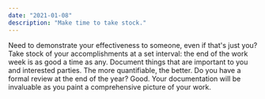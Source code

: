 ```yaml
---
date: "2021-01-08"
description: "Make time to take stock."
---
```


Need to demonstrate your effectiveness to someone, even if that's just you? Take stock of your accomplishments at a set interval: the end of the work week is as good a time as any. Document things that are important to you and interested parties. The more quantifiable, the better. Do you have a formal review at the end of the year? Good. Your documentation will be invaluable as you paint a comprehensive picture of your work.
